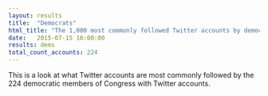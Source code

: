 ```yaml
---
layout: results
title:  "Democrats"
html_title: "The 1,000 most commonly followed Twitter accounts by democrats in Congress"
date:   2015-07-15 16:00:00
results: dems
total_count_accounts: 224
---
```


This is a look at what Twitter accounts are most commonly followed by the 224 democratic members of Congress with Twitter accounts.
